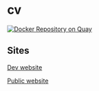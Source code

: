 # cv

[![Docker Repository on Quay](https://quay.io/repository/vdzundza/cv/status "Docker Repository on Quay")](https://quay.io/repository/vdzundza/cv)

## Sites

[Dev website](//cv-oayvp.ondigitalocean.app/cv)

[Public website](//vdzundza.online)
